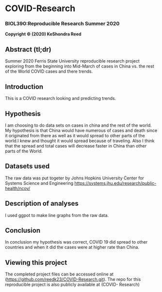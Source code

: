 # COVID-Research
### BIOL390:Reproducible Research Summer 2020
**Copyright © (2020) KeShondra Reed**
## Abstract (tl;dr)
Summer 2020 Ferris State University reproducible research project exploring from the beginning into Mid-March of cases in China vs. the rest of the World COVID cases and there trends.
## Introduction
This is a COVID research looking and predicting trends.
## Hypothesis
I am choosing to do  data sets on cases in china and the rest of the world. My hypothesis is that China would have numerous of cases and death since it originated from there as well as it would spread to other parts of the world.I knew and thought it would spread because of traveling. Also I think that the spread and total cases will decrease faster in China than other parts of the World.
## Datasets used
The raw data was put togeter by Johns Hopkins University Center for Systems Science and Engineering  https://systems.jhu.edu/research/public-health/ncov/
## Description of analyses
I used ggpot to make line graphs from the raw data.
## Conclusion
In conclusion my hypothesis was correct, COVID 19 did spread to other countries and when it did the cases were at higher rate than China.
## Viewing this project
The completed project files can be accessed online at (https://github.com/reedk23/COVID-Research.git). The repo for this reproducible project is also publicly available at (COVID- Research)